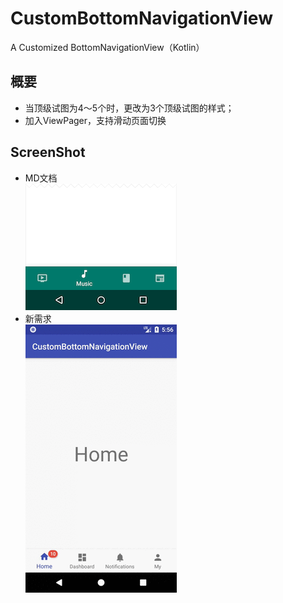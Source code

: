 # CustomBottomNavigationView
A Customized BottomNavigationView（Kotlin）    

概要    
---------------       
* 当顶级试图为4～5个时，更改为3个顶级试图的样式；    
* 加入ViewPager，支持滑动页面切换
    
ScreenShot    
---------------    
* MD文档    
![image](https://github.com/XYScience/CustomBottomNavigationView/raw/master/screenshot/components-bottomnavigation-usage5.png)    
* 新需求    
![image](https://github.com/XYScience/CustomBottomNavigationView/raw/master/screenshot/device-2017-10-30-175601.gif)    
